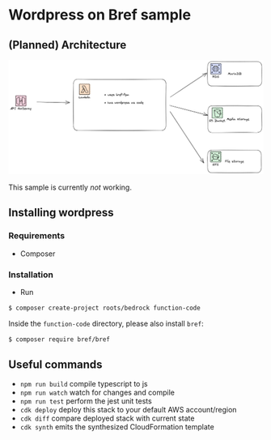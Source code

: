 # Wordpress on Bref sample

## (Planned) Architecture

![Architecture diagram](./doc/architecture.png)

This sample is currently _not_ working.

## Installing wordpress

### Requirements
* Composer

### Installation
* Run
```bash
$ composer create-project roots/bedrock function-code
```

Inside the `function-code` directory, please also install `bref`:
```bash
$ composer require bref/bref
```

## Useful commands

* `npm run build`   compile typescript to js
* `npm run watch`   watch for changes and compile
* `npm run test`    perform the jest unit tests
* `cdk deploy`      deploy this stack to your default AWS account/region
* `cdk diff`        compare deployed stack with current state
* `cdk synth`       emits the synthesized CloudFormation template
